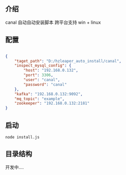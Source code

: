 ## 介绍

canal 自动自动安装脚本 跨平台支持  win + linux

## 配置

```json

{
    "taget_path": "D:/hzleaper_auto_install/canal",
    "inspect_mysql_config": {
        "host": "192.168.0.132",
        "port": 3306,
        "user": "canal",
        "password": "canal"
    },
    "kafka": "192.168.0.132:9092",
    "mq_topic": "example",
    "zookeeper": "192.168.0.132:2181"
}

```

## 启动

`node install.js`

## 目录结构

开发中....

